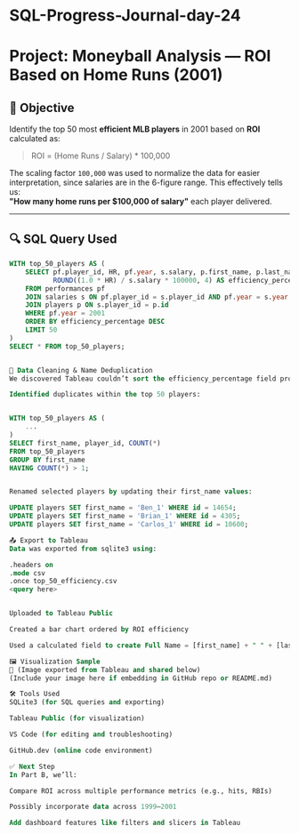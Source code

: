 # SQL-Progress-Journal-day-24

# Project: Moneyball Analysis — ROI Based on Home Runs (2001)

## 🎯 Objective
Identify the top 50 most **efficient MLB players** in 2001 based on **ROI** calculated as:

> ROI = (Home Runs / Salary) * 100,000

The scaling factor `100,000` was used to normalize the data for easier interpretation, since salaries are in the 6-figure range. This effectively tells us:  
**"How many home runs per $100,000 of salary"** each player delivered.

---

## 🔍 SQL Query Used

```sql
WITH top_50_players AS (
    SELECT pf.player_id, HR, pf.year, s.salary, p.first_name, p.last_name, 
           ROUND((1.0 * HR) / s.salary * 100000, 4) AS efficiency_percentage
    FROM performances pf
    JOIN salaries s ON pf.player_id = s.player_id AND pf.year = s.year
    JOIN players p ON s.player_id = p.id
    WHERE pf.year = 2001
    ORDER BY efficiency_percentage DESC
    LIMIT 50
)
SELECT * FROM top_50_players;


🧹 Data Cleaning & Name Deduplication
We discovered Tableau couldn’t sort the efficiency_percentage field properly due to duplicate first names. To resolve this:

Identified duplicates within the top 50 players:


WITH top_50_players AS (
    ...
)
SELECT first_name, player_id, COUNT(*)
FROM top_50_players
GROUP BY first_name
HAVING COUNT(*) > 1;


Renamed selected players by updating their first_name values:

UPDATE players SET first_name = 'Ben_1' WHERE id = 14654;
UPDATE players SET first_name = 'Brian_1' WHERE id = 4305;
UPDATE players SET first_name = 'Carlos_1' WHERE id = 10600;

📤 Export to Tableau
Data was exported from sqlite3 using:

.headers on
.mode csv
.once top_50_efficiency.csv
<query here>


Uploaded to Tableau Public

Created a bar chart ordered by ROI efficiency

Used a calculated field to create Full Name = [first_name] + " " + [last_name]

🖼️ Visualization Sample
📌 (Image exported from Tableau and shared below)
(Include your image here if embedding in GitHub repo or README.md)

🛠️ Tools Used
SQLite3 (for SQL queries and exporting)

Tableau Public (for visualization)

VS Code (for editing and troubleshooting)

GitHub.dev (online code environment)

✅ Next Step
In Part B, we’ll:

Compare ROI across multiple performance metrics (e.g., hits, RBIs)

Possibly incorporate data across 1999–2001

Add dashboard features like filters and slicers in Tableau

